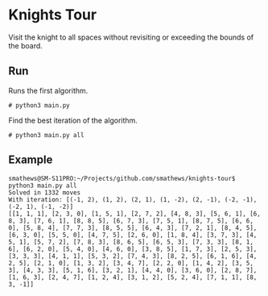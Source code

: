 # Knights Tour

Visit the knight to all spaces without revisiting or exceeding the bounds of the board.

## Run 

Runs the first algorithm.

```cli
# python3 main.py
```

Find the best iteration of the algorithm.

```cli
# python3 main.py all
```

## Example

```cli
smathews@SM-S11PRO:~/Projects/github.com/smathews/knights-tour$ python3 main.py all
Solved in 1332 moves
With iteration: [(-1, 2), (1, 2), (2, 1), (1, -2), (2, -1), (-2, -1), (-2, 1), (-1, -2)]
[[1, 1, 1], [2, 3, 0], [1, 5, 1], [2, 7, 2], [4, 8, 3], [5, 6, 1], [6, 8, 3], [7, 6, 1], [8, 8, 5], [6, 7, 3], [7, 5, 1], [8, 7, 5], [6, 6, 0], [5, 8, 4], [7, 7, 3], [8, 5, 5], [6, 4, 3], [7, 2, 1], [8, 4, 5], [6, 3, 0], [5, 5, 0], [4, 7, 5], [2, 6, 0], [1, 8, 4], [3, 7, 3], [4, 5, 1], [5, 7, 2], [7, 8, 3], [8, 6, 5], [6, 5, 3], [7, 3, 3], [8, 1, 6], [6, 2, 0], [5, 4, 0], [4, 6, 0], [3, 8, 5], [1, 7, 3], [2, 5, 3], [3, 3, 3], [4, 1, 1], [5, 3, 2], [7, 4, 3], [8, 2, 5], [6, 1, 6], [4, 2, 5], [2, 1, 0], [1, 3, 2], [3, 4, 7], [2, 2, 0], [1, 4, 2], [3, 5, 3], [4, 3, 3], [5, 1, 6], [3, 2, 1], [4, 4, 0], [3, 6, 0], [2, 8, 7], [1, 6, 3], [2, 4, 7], [1, 2, 4], [3, 1, 2], [5, 2, 4], [7, 1, 1], [8, 3, -1]]
```